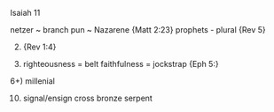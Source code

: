 Isaiah 11

netzer ~ branch
	pun ~ Nazarene
	{Matt 2:23}
		prophets - plural
	{Rev 5}

2)
	{Rev 1:4}

5) righteousness = belt
	faithfulness = jockstrap
	{Eph 5:}

6+) millenial

10) signal/ensign
	cross
	bronze serpent

